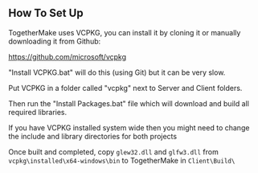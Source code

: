 ## How To Set Up
TogetherMake uses VCPKG, you can install it by cloning it or manually downloading it from Github:

https://github.com/microsoft/vcpkg

"Install VCPKG.bat" will do this (using Git) but it can be very slow.

Put VCPKG in a folder called "vcpkg" next to Server and Client folders.

Then run the "Install Packages.bat" file which will download and build all required libraries.

If you have VCPKG installed system wide then you might need to change the include and library directories for both projects

Once built and completed, copy `glew32.dll` and `glfw3.dll` from `vcpkg\installed\x64-windows\bin` to TogetherMake in `Client\Build\`